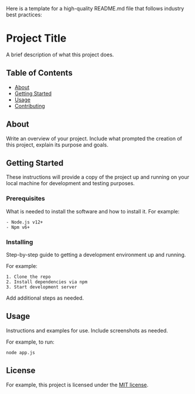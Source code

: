 Here is a template for a high-quality README.md file that follows industry best practices:

# Project Title

A brief description of what this project does.

## Table of Contents

- [About](#about)
- [Getting Started](#getting_started)
- [Usage](#usage)
- [Contributing](../CONTRIBUTING.md)

## About <a name = "about"></a>

Write an overview of your project. Include what prompted the creation of this project, explain its purpose and goals.

## Getting Started <a name = "getting_started"></a>

These instructions will provide a copy of the project up and running on your local machine for development and testing purposes.

### Prerequisites

What is needed to install the software and how to install it. For example:

```
- Node.js v12+
- Npm v6+ 
```

### Installing

Step-by-step guide to getting a development environment up and running.

For example:

```
1. Clone the repo
2. Install dependencies via npm
3. Start development server
```

Add additional steps as needed.

## Usage <a name = "usage"></a>

Instructions and examples for use. Include screenshots as needed. 

For example, to run:

```
node app.js
```

## License

For example, this project is licensed under the [MIT license](../LICENSE).